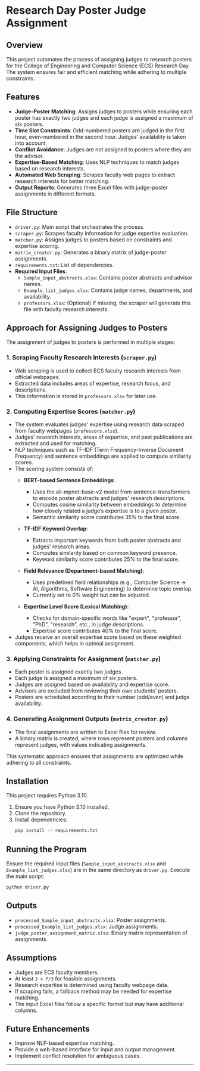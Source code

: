 # Research Day Poster Judge Assignment

## Overview
This project automates the process of assigning judges to research posters for the College of Engineering and Computer Science (ECS) Research Day. The system ensures fair and efficient matching while adhering to multiple constraints.

## Features
- **Judge-Poster Matching**: Assigns judges to posters while ensuring each poster has exactly two judges and each judge is assigned a maximum of six posters.
- **Time Slot Constraints**: Odd-numbered posters are judged in the first hour, even-numbered in the second hour. Judges' availability is taken into account.
- **Conflict Avoidance**: Judges are not assigned to posters where they are the advisor.
- **Expertise-Based Matching**: Uses NLP techniques to match judges based on research interests.
- **Automated Web Scraping**: Scrapes faculty web pages to extract research interests for better matching.
- **Output Reports**: Generates three Excel files with judge-poster assignments in different formats.

## File Structure
- `driver.py`: Main script that orchestrates the process.
- `scraper.py`: Scrapes faculty information for judge expertise evaluation.
- `matcher.py`: Assigns judges to posters based on constraints and expertise scoring.
- `matrix_creator.py`: Generates a binary matrix of judge-poster assignments.
- `requirements.txt`: List of dependencies.
- **Required Input Files**:
  - `Sample_input_abstracts.xlsx`: Contains poster abstracts and advisor names.
  - `Example_list_judges.xlsx`: Contains judge names, departments, and availability.
  - `professors.xlsx`: (Optional) If missing, the scraper will generate this file with faculty research interests.

## Approach for Assigning Judges to Posters
The assignment of judges to posters is performed in multiple stages:

### 1. **Scraping Faculty Research Interests** (`scraper.py`)
- Web scraping is used to collect ECS faculty research interests from official webpages.
- Extracted data includes areas of expertise, research focus, and descriptions.
- This information is stored in `professors.xlsx` for later use.

### 2. **Computing Expertise Scores** (`matcher.py`)
- The system evaluates judges' expertise using research data scraped from faculty webpages (`professors.xlsx`).
- Judges' research interests, areas of expertise, and past publications are extracted and used for matching.
- NLP techniques such as TF-IDF (Term Frequency-Inverse Document Frequency) and sentence embeddings are applied to compute similarity scores.
- The scoring system consists of:
  - **BERT-based Sentence Embeddings**:
    - Uses the all-mpnet-base-v2 model from sentence-transformers to encode poster abstracts and judges' research descriptions.
    - Computes cosine similarity between embeddings to determine how closely related a judge’s expertise is to a given poster.
    - Semantic similarity score contributes 35% to the final score.
   
  - **TF-IDF Keyword Overlap**:
    - Extracts important keywords from both poster abstracts and judges' research areas.
    - Computes similarity based on common keyword presence.
    - Keyword similarity score contributes 25% to the final score.
   
  - **Field Relevance (Department-based Matching)**:
    - Uses predefined field relationships (e.g., Computer Science → AI, Algorithms, Software Engineering) to determine topic overlap.
    - Currently set to 0% weight but can be adjusted.

  - **Expertise Level Score (Lexical Matching)**:
    - Checks for domain-specific words like "expert", "professor", "PhD", "research", etc., in judge descriptions.
    - Expertise score contributes 40% to the final score.
- Judges receive an overall expertise score based on these weighted components, which helps in optimal assignment.


### 3. **Applying Constraints for Assignment** (`matcher.py`)
- Each poster is assigned exactly two judges.
- Each judge is assigned a maximum of six posters.
- Judges are assigned based on availability and expertise score.
- Advisors are excluded from reviewing their own students' posters.
- Posters are scheduled according to their number (odd/even) and judge availability.

### 4. **Generating Assignment Outputs** (`matrix_creator.py`)
- The final assignments are written to Excel files for review.
- A binary matrix is created, where rows represent posters and columns represent judges, with values indicating assignments.

This systematic approach ensures that assignments are optimized while adhering to all constraints.

## Installation
This project requires Python 3.10.

1. Ensure you have Python 3.10 installed.
2. Clone the repository.
3. Install dependencies:
   ```sh
   pip install -r requirements.txt
   ```

## Running the Program
Ensure the required input files (`Sample_input_abstracts.xlsx` and `Example_list_judges.xlsx`) are in the same directory as `driver.py`.
Execute the main script:
```sh
python driver.py
```

## Outputs
- `processed_Sample_input_abstracts.xlsx`: Poster assignments.
- `processed_Example_list_judges.xlsx`: Judge assignments.
- `judge_poster_assignment_matrix.xlsx`: Binary matrix representation of assignments.

## Assumptions
- Judges are ECS faculty members.
- At least `J > P/3` for feasible assignments.
- Research expertise is determined using faculty webpage data.
- If scraping fails, a fallback method may be needed for expertise matching.
- The input Excel files follow a specific format but may have additional columns.

## Future Enhancements
- Improve NLP-based expertise matching.
- Provide a web-based interface for input and output management.
- Implement conflict resolution for ambiguous cases.

---
